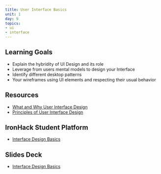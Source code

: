 ```yaml
---
title: User Interface Basics
unit: 1
day: 9
topics:
- ui
- interface
---
```


## Learning Goals
- Explain the hybridity of UI Design and its role
- Leverage from users mental models to design your Interface
- Identify different desktop patterns
- Your wireframes using UI elements and respecting their usual behavior

## Resources
- [What and Why User Interface Design](https://www.usability.gov/what-and-why/user-interface-design.html)
- [Principles of User Interface Design](http://bokardo.com/principles-of-user-interface-design/)

## IronHack Student Platform
- [Interface Design Basics](http://learn.ironhack.com/#/learning_unit/7048)

## Slides Deck
- [Interface Design Basics](https://docs.google.com/presentation/d/1C2Jg9DHE5oXhZDaQkQXvRmWIH3XofHaCdHJNWGNWVWM/edit#slide=id.g4123adfa1f_2_50)
